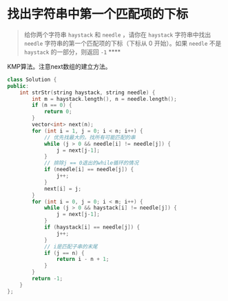 # 找出字符串中第一个匹配项的下标

> 给你两个字符串 `haystack` 和 `needle` ，请你在 `haystack` 字符串中找出 `needle` 字符串的第一个匹配项的下标（下标从 0 开始）。如果 `needle` 不是 `haystack` 的一部分，则返回  `-1` ****&#x20;

KMP算法。注意next数组的建立方法。

```cpp
class Solution {
public:
    int strStr(string haystack, string needle) {
        int m = haystack.length(), n = needle.length();
        if (n == 0) {
            return 0;
        }
        vector<int> next(n);
        for (int i = 1, j = 0; i < n; i++) {
            // 优先找最大的。找所有可能匹配的串
            while (j > 0 && needle[i] != needle[j]) {
                j = next[j-1];
            }
            // 排除j == 0退出的while循环的情况
            if (needle[i] == needle[j]) {
                j++;
            }
            next[i] = j;
        }
        for (int i = 0, j = 0; i < m; i++) {
            while (j > 0 && haystack[i] != needle[j]) {
                j = next[j-1];
            }
            if (haystack[i] == needle[j]) {
                j++;
            }
            // i是匹配子串的末尾
            if (j == n) {
                return i - n + 1;
            }
        }
        return -1;
    }
};
```
